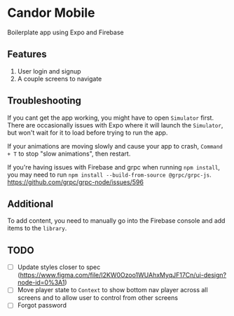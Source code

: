 # Candor Mobile

Boilerplate app using Expo and Firebase

## Features

1. User login and signup
2. A couple screens to navigate

## Troubleshooting

If you cant get the app working, you might have to open `Simulator` first. There are occasionally issues with Expo where it will launch the `Simulator`, but won't wait for it to load before trying to run the app.

If your animations are moving slowly and cause your app to crash, `Command + T` to stop "slow animations", then restart.

If you're having issues with Firebase and grpc when running `npm install`, you may need to run `npm install --build-from-source @grpc/grpc-js`. https://github.com/grpc/grpc-node/issues/596

## Additional

To add content, you need to manually go into the Firebase console and add items to the `library`.

## TODO

- [ ] Update styles closer to spec (https://www.figma.com/file/I2KW0Ozoo1WUAhxMyqJF17Cn/ui-design?node-id=0%3A1)
- [ ] Move player state to `Context` to show bottom nav player across all screens and to allow user to control from other screens
- [ ] Forgot password